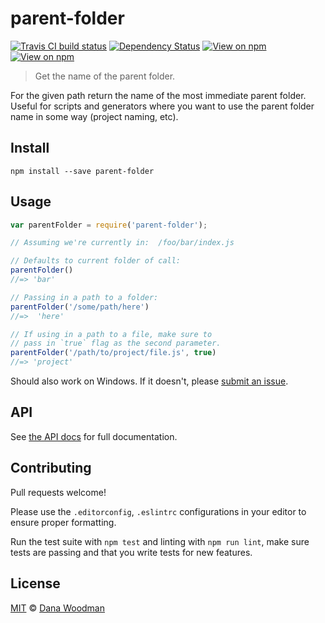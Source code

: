 # parent-folder

[![Travis CI build status](https://img.shields.io/travis/danawoodman/parent-folder.svg)](https://travis-ci.org/danawoodman/parent-folder)
[![Dependency Status](https://img.shields.io/david/danawoodman/parent-folder.svg)](https://david-dm.org/danawoodman/parent-folder)
[![View on npm](https://img.shields.io/npm/dm/parent-folder.svg)](https://www.npmjs.com/package/parent-folder)
[![View on npm](https://img.shields.io/npm/v/parent-folder.svg)](https://www.npmjs.com/package/parent-folder)

> Get the name of the parent folder.

For the given path return the name of the most immediate parent folder. Useful for scripts and generators where you want to use the parent folder name in some way (project naming, etc).


## Install

```
npm install --save parent-folder
```


## Usage

```js
var parentFolder = require('parent-folder');

// Assuming we're currently in:  /foo/bar/index.js

// Defaults to current folder of call:
parentFolder()
//=> 'bar'

// Passing in a path to a folder:
parentFolder('/some/path/here')
//=>  'here'

// If using in a path to a file, make sure to
// pass in `true` flag as the second parameter.
parentFolder('/path/to/project/file.js', true)
//=> 'project'
```

Should also work on Windows. If it doesn't, please [submit an issue][issues].


## API

See [the API docs](api.md) for full documentation.


## Contributing

Pull requests welcome! 

Please use the `.editorconfig`, `.eslintrc` configurations in your editor to ensure proper formatting.

Run the test suite with `npm test` and linting with `npm run lint`, make sure tests are passing and that you write tests for new features.


## License

[MIT](license) &copy; [Dana Woodman][author]


[author]: https://github.com/danawoodman
[issues]: https://github.com/danawoodman/parent-folder/issues
